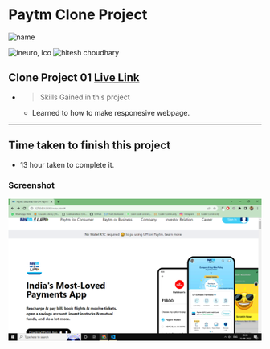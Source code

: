 

# Paytm Clone Project

![name](https://img.shields.io/badge/ByNihal-siddiqui-lightgrey)


![ineuro, lco](https://img.shields.io/badge/iNeuron-LCO-green)
![hitesh choudhary](https://img.shields.io/badge/Hitesh--Choudhary-Full--stack--JS--bootcamp-red)



## Clone Project 01 [Live Link](https://clone-paytm-01.netlify.app/)

- >  Skills Gained in this project
    -   Learned to how to make responesive webpage.

---

## Time taken to finish this project

-   13 hour taken to complete it.

### Screenshot

![Screenshot](./img/py-clone.png)
